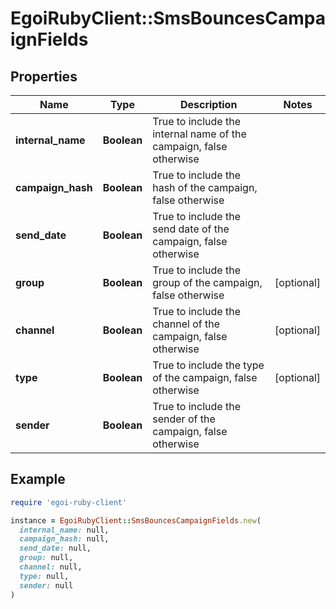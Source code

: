 # EgoiRubyClient::SmsBouncesCampaignFields

## Properties

| Name | Type | Description | Notes |
| ---- | ---- | ----------- | ----- |
| **internal_name** | **Boolean** | True to include the internal name of the campaign, false otherwise |  |
| **campaign_hash** | **Boolean** | True to include the hash of the campaign, false otherwise |  |
| **send_date** | **Boolean** | True to include the send date of the campaign, false otherwise |  |
| **group** | **Boolean** | True to include the group of the campaign, false otherwise | [optional] |
| **channel** | **Boolean** | True to include the channel of the campaign, false otherwise | [optional] |
| **type** | **Boolean** | True to include the type of the campaign, false otherwise | [optional] |
| **sender** | **Boolean** | True to include the sender of the campaign, false otherwise |  |

## Example

```ruby
require 'egoi-ruby-client'

instance = EgoiRubyClient::SmsBouncesCampaignFields.new(
  internal_name: null,
  campaign_hash: null,
  send_date: null,
  group: null,
  channel: null,
  type: null,
  sender: null
)
```

